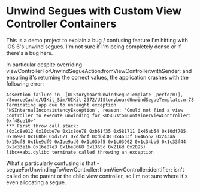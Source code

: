 Unwind Segues with Custom View Controller Containers
====================================================

This is a demo project to explain a bug / confusing feature I'm hitting
with iOS 6's unwind segues.  I'm not sure if I'm being completely dense or
if there's a bug here.

In particular despite overriding viewControllerForUnwindSegueAction:fromViewController:withSender: and ensuring it's returning the correct values, the application crashes with the following error:

```text
Assertion failure in -[UIStoryboardUnwindSegueTemplate _perform:], /SourceCache/UIKit_Sim/UIKit-2372/UIStoryboardUnwindSegueTemplate.m:78
Terminating app due to uncaught exception 'NSInternalInconsistencyException', reason: 'Could not find a view controller to execute unwinding for <USCustomContainerViewController: 0xf48ce10>'
*** First throw call stack:
(0x1c8e012 0x10cbe7e 0x1c8de78 0xb61f35 0x581711 0x45ab54 0x10df705 0x16920 0x168b8 0xd7671 0xd7bcf 0xd6d38 0x4633f 0x46552 0x243aa 0x15cf8 0x1be9df9 0x1be9ad0 0x1c03bf5 0x1c03962 0x1c34bb6 0x1c33f44 0x1c33e1b 0x1be87e3 0x1be8668 0x1365c 0x216d 0x2095)
libc++abi.dylib: terminate called throwing an exception
```

What's particularly confusing is that - segueForUnwindingToViewController:fromViewController:identifier: isn't called on the parent or the child view controller, so I'm not sure where it's even allocating a segue.
